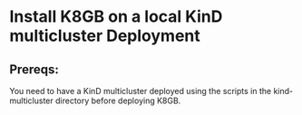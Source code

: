# Install K8GB on a local KinD multicluster Deployment  
  
## Prereqs:  
  
You need to have a KinD multicluster deployed using the scripts in the kind-multicluster directory before deploying K8GB.  
  

